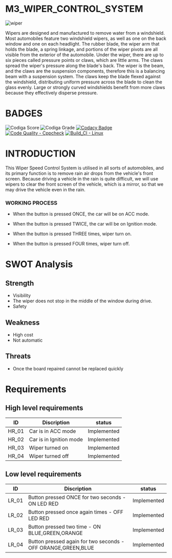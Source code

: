 # M3_WIPER_CONTROL_SYSTEM

![wiper](https://user-images.githubusercontent.com/101174057/168117281-fe4832ec-1526-44e8-b43a-f406d219ccd2.jpg)

Wipers are designed and manufactured to remove water from a windshield. Most automobiles feature two windshield wipers, as well as one on the back window and one on each headlight. The rubber blade, the wiper arm that holds the blade, a spring linkage, and portions of the wiper pivots are all visible from the exterior of the automobile. Under the wiper, there are up to six pieces called pressure points or claws, which are little arms. The claws spread the wiper's pressure along the blade's back. The wiper is the beam, and the claws are the suspension components, therefore this is a balancing beam with a suspension system. The claws keep the blade flexed against the windshield, distributing uniform pressure across the blade to clean the glass evenly. Large or strongly curved windshields benefit from more claws because they effectively disperse pressure.

# BADGES

![Codiga Score](https://api.codiga.io/project/33364/score/svg)
![Codiga Grade](https://api.codiga.io/project/33364/status/svg)
[![Codacy Badge](https://app.codacy.com/project/badge/Grade/e3923b48ea874d8aacb097ff948062c9)](https://www.codacy.com/gh/Balaveeraseshu/M3_Wiper_Control_System/dashboard?utm_source=github.com&amp;utm_medium=referral&amp;utm_content=Balaveeraseshu/M3_Wiper_Control_System&amp;utm_campaign=Badge_Grade)
[![Code Quality - Cppcheck](https://github.com/Balaveeraseshu/M3_Wiper_Control_System/actions/workflows/c-cpp.yml/badge.svg)](https://github.com/Balaveeraseshu/M3_Wiper_Control_System/actions/workflows/c-cpp.yml)
[![Build_CI - Linux](https://github.com/Balaveeraseshu/M3_Wiper_Control_System/actions/workflows/Linux.yml/badge.svg)](https://github.com/Balaveeraseshu/M3_Wiper_Control_System/actions/workflows/Linux.yml)

# INTRODUCTION
This Wiper Speed Control System is utilised in all sorts of automobiles, and its primary function is to remove rain air drops from the vehicle's front screen. Because driving a vehicle in the rain is quite difficult, we will use wipers to clear the front screen of the vehicle, which is a mirror, so that we may drive the vehicle even in the rain.


### WORKING PROCESS
* When the button is pressed ONCE, the car will be on ACC mode.

* When the button is pressed TWICE, the car will be on Ignition mode.

* When the button is pressed THREE times, wiper turn on.

* When the button is pressed FOUR times, wiper turn off.

# SWOT Analysis 
## Strength
* Visibility
* The wiper does not stop in the middle of the window during drive.
* Safety

## Weakness 
* High cost
* Not automatic

## Threats 
* Once the board repaired cannot be replaced quickly

# Requirements
## High level requirements
| ID | Discription | status |
| --- | --- | --- | 
| HR_01 |	Car is in ACC mode |	Implemented |
| HR_02 |	Car is in Ignition mode |	Implemented |
| HR_03 |	Wiper turned on |	Implemented |
| HR_04 |	Wiper turned off |	Implemented |
## Low level requirements
| ID |	Discription |	status |
| --- | --- | --- | 
| LR_01 |	Button pressed ONCE for two seconds - ON LED RED |	Implemented |
| LR_02 |	Button pressed once again times - OFF LED RED |	Implemented |
| LR_03	|Button pressed two time - ON BLUE,GREEN,ORANGE |	Implemented |
| LR_04 |	Button pressed again for two seconds - OFF ORANGE,GREEN,BLUE |	Implemented |
